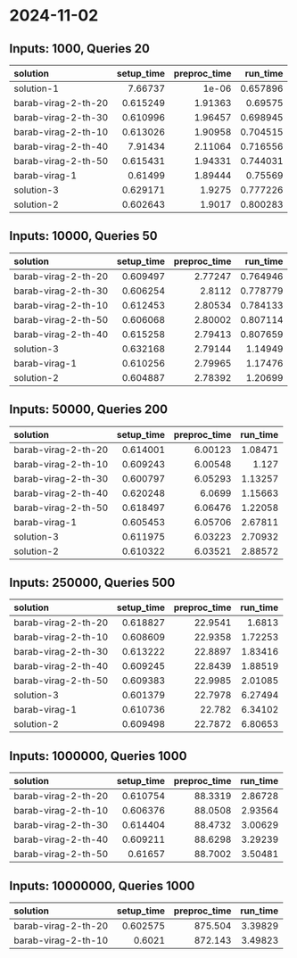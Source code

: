 # 2024-11-02

## Inputs: 1000, Queries 20

| solution            |   setup_time |   preproc_time |   run_time |
|:--------------------|-------------:|---------------:|-----------:|
| solution-1          |     7.66737  |        1e-06   |   0.657896 |
| barab-virag-2-th-20 |     0.615249 |        1.91363 |   0.69575  |
| barab-virag-2-th-30 |     0.610996 |        1.96457 |   0.698945 |
| barab-virag-2-th-10 |     0.613026 |        1.90958 |   0.704515 |
| barab-virag-2-th-40 |     7.91434  |        2.11064 |   0.716556 |
| barab-virag-2-th-50 |     0.615431 |        1.94331 |   0.744031 |
| barab-virag-1       |     0.61499  |        1.89444 |   0.75569  |
| solution-3          |     0.629171 |        1.9275  |   0.777226 |
| solution-2          |     0.602643 |        1.9017  |   0.800283 |

## Inputs: 10000, Queries 50

| solution            |   setup_time |   preproc_time |   run_time |
|:--------------------|-------------:|---------------:|-----------:|
| barab-virag-2-th-20 |     0.609497 |        2.77247 |   0.764946 |
| barab-virag-2-th-30 |     0.606254 |        2.8112  |   0.778779 |
| barab-virag-2-th-10 |     0.612453 |        2.80534 |   0.784133 |
| barab-virag-2-th-50 |     0.606068 |        2.80002 |   0.807114 |
| barab-virag-2-th-40 |     0.615258 |        2.79413 |   0.807659 |
| solution-3          |     0.632168 |        2.79144 |   1.14949  |
| barab-virag-1       |     0.610256 |        2.79965 |   1.17476  |
| solution-2          |     0.604887 |        2.78392 |   1.20699  |

## Inputs: 50000, Queries 200

| solution            |   setup_time |   preproc_time |   run_time |
|:--------------------|-------------:|---------------:|-----------:|
| barab-virag-2-th-20 |     0.614001 |        6.00123 |    1.08471 |
| barab-virag-2-th-10 |     0.609243 |        6.00548 |    1.127   |
| barab-virag-2-th-30 |     0.600797 |        6.05293 |    1.13257 |
| barab-virag-2-th-40 |     0.620248 |        6.0699  |    1.15663 |
| barab-virag-2-th-50 |     0.618497 |        6.06476 |    1.22058 |
| barab-virag-1       |     0.605453 |        6.05706 |    2.67811 |
| solution-3          |     0.611975 |        6.03223 |    2.70932 |
| solution-2          |     0.610322 |        6.03521 |    2.88572 |

## Inputs: 250000, Queries 500

| solution            |   setup_time |   preproc_time |   run_time |
|:--------------------|-------------:|---------------:|-----------:|
| barab-virag-2-th-20 |     0.618827 |        22.9541 |    1.6813  |
| barab-virag-2-th-10 |     0.608609 |        22.9358 |    1.72253 |
| barab-virag-2-th-30 |     0.613222 |        22.8897 |    1.83416 |
| barab-virag-2-th-40 |     0.609245 |        22.8439 |    1.88519 |
| barab-virag-2-th-50 |     0.609383 |        22.9985 |    2.01085 |
| solution-3          |     0.601379 |        22.7978 |    6.27494 |
| barab-virag-1       |     0.610736 |        22.782  |    6.34102 |
| solution-2          |     0.609498 |        22.7872 |    6.80653 |

## Inputs: 1000000, Queries 1000

| solution            |   setup_time |   preproc_time |   run_time |
|:--------------------|-------------:|---------------:|-----------:|
| barab-virag-2-th-20 |     0.610754 |        88.3319 |    2.86728 |
| barab-virag-2-th-10 |     0.606376 |        88.0508 |    2.93564 |
| barab-virag-2-th-30 |     0.614404 |        88.4732 |    3.00629 |
| barab-virag-2-th-40 |     0.609211 |        88.6298 |    3.29239 |
| barab-virag-2-th-50 |     0.61657  |        88.7002 |    3.50481 |

## Inputs: 10000000, Queries 1000

| solution            |   setup_time |   preproc_time |   run_time |
|:--------------------|-------------:|---------------:|-----------:|
| barab-virag-2-th-20 |     0.602575 |        875.504 |    3.39829 |
| barab-virag-2-th-10 |     0.6021   |        872.143 |    3.49823 |